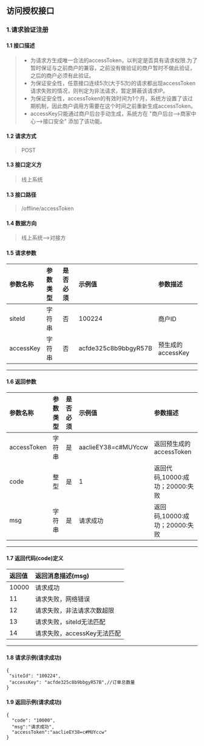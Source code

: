 ## 访问授权接口
### 1.请求验证注册
#### 1.1 接口描述
> * 为请求方生成唯一合法的accessToken，以判定是否具有请求权限.为了暂时保证与之前商户的兼容，之前没有做验证的商户暂时不做此验证，之后的商户必须有此验证。
> * 为保证安全性，任意接口连续5次(大于5次)的请求都出现accessToken请求失败的情况，则判定为非法请求，暂定屏蔽该请求IP。</br>
> * 为保证安全性，accessToken的有效时间为1个月，系统方设置了该过期机制，因此商户调用方需要在这个时间之前重新生成accessToken。</br>
> * accessKey只能通过商户后台手动生成，系统方在 "商户后台-->商家中心-->接口安全" 添加了该功能。</br>
#### 1.2 请求方式
> POST
#### 1.3 接口定义方
> 线上系统
#### 1.3 接口路径
> /offline/accessToken
#### 1.4 数据方向
> 线上系统-->对接方
#### 1.5 请求参数
| 参数名称 | 参数类型 | 是否必须 | 示例值 | 参数描述  |
| :---         |     :---      |     :--- | :--- | :--- |
| siteId   | 字符串     | 否    | 100224    | 商户ID |
| accessKey   | 字符串     | 否    | acfde325c8b9bbgyR57B    | 预生成的accessKey |
--------------------- 
#### 1.6 返回参数
| 参数名称 | 参数类型 | 是否必须 | 示例值 | 参数描述  |
| :---         |     :---      |     :--- | :--- | :--- |
| accessToken   | 字符串     | 是    | aaclieEY38=c#MUYccw   | 返回预生成的accessToken |
| code   | 整型     | 是    | 1    | 返回代码,10000:成功；20000:失败 |
| msg   | 字符串    | 是    | 请求成功    | 返回码,10000:成功；20000:失败 |
--------------------- 
#### 1.7 返回代码(code)定义
| 返回值 | 返回消息描述(msg) | 
| :---         |     :---      |
| 10000   | 请求成功     | 
| 11  | 请求失败，网络错误     | 
| 12   | 请求失败，非法请求次数超限    |
| 13   | 请求失败，siteId无法匹配    |
| 14   | 请求失败，accessKey无法匹配    |
--------------------- 
#### 1.8 请求示例(请求成功)
 ``` 
{
  "siteId": "100224",
  "accessKey": "acfde325c8b9bbgyR57B",//订单总数量
}
```
#### 1.9 返回示例(请求成功)
```
{
  "code": "10000",
  "msg":"请求成功",
  "accessToken":"aaclieEY38=c#MUYccw"
}
```

